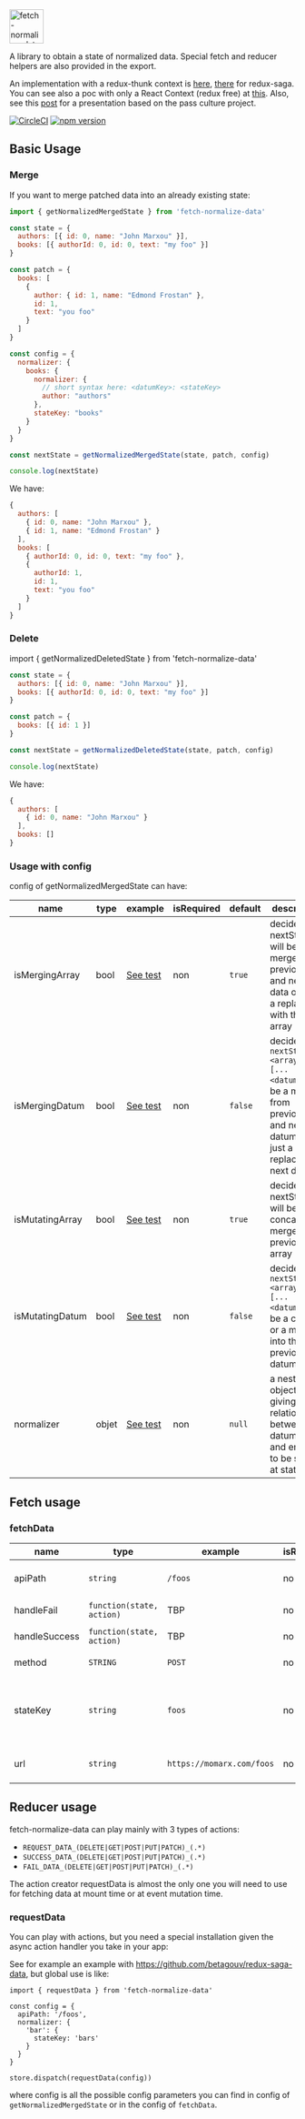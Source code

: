 <img alt="fetch-normalize-data logo" src="https://raw.githubusercontent.com/betagouv/fetch-normalize-data/master/icon.png" height=60/>

A library to obtain a state of normalized data. Special fetch and reducer helpers are also provided in the export.

An implementation with a redux-thunk context is [here](https://github.com/betagouv/redux-thunk-data), [there](https://github.com/betagouv/redux-thunk-data) for redux-saga. You can see also a poc with only a React Context (redux free) at [this](https://github.com/betagouv/react-hook-data). Also, see this [post](https://medium.com/pass-culture/2-an-open-source-app-94d9de8d6eee) for a presentation based on the pass culture project.

[![CircleCI](https://circleci.com/gh/betagouv/fetch-normalize-data/tree/master.svg?style=svg)](https://circleci.com/gh/betagouv/fetch-normalize-data/tree/master)
[![npm version](https://img.shields.io/npm/v/fetch-normalize-data.svg?style=flat-square)](https://npmjs.org/package/fetch-normalize-data)

## Basic Usage

### Merge
If you want to merge patched data into an already existing state:

```javascript
import { getNormalizedMergedState } from 'fetch-normalize-data'

const state = {
  authors: [{ id: 0, name: "John Marxou" }],
  books: [{ authorId: 0, id: 0, text: "my foo" }]
}

const patch = {
  books: [
    {
      author: { id: 1, name: "Edmond Frostan" },
      id: 1,
      text: "you foo"
    }
  ]
}

const config = {
  normalizer: {
    books: {
      normalizer: {
        // short syntax here: <datumKey>: <stateKey>
        author: "authors"
      },
      stateKey: "books"
    }
  }
}

const nextState = getNormalizedMergedState(state, patch, config)

console.log(nextState)
```

We have:

```javascript
{
  authors: [
    { id: 0, name: "John Marxou" },
    { id: 1, name: "Edmond Frostan" }
  ],
  books: [
    { authorId: 0, id: 0, text: "my foo" },
    {
      authorId: 1,
      id: 1,
      text: "you foo"
    }
  ]
}
```

### Delete
import { getNormalizedDeletedState } from 'fetch-normalize-data'

```javascript
const state = {
  authors: [{ id: 0, name: "John Marxou" }],
  books: [{ authorId: 0, id: 0, text: "my foo" }]
}

const patch = {
  books: [{ id: 1 }]
}

const nextState = getNormalizedDeletedState(state, patch, config)

console.log(nextState)
```

We have:

```javascript
{
  authors: [
    { id: 0, name: "John Marxou" }
  ],
  books: []
}
```

### Usage with config

config of getNormalizedMergedState can have:

| name | type | example | isRequired | default | description |
| -- | -- | -- | -- | -- | -- |
| isMergingArray | bool | [See test](https://github.com/betagouv/fetch-normalize-data/blob/887323e6146d5eec40203b4f4b692bfcb65a4cd9/src/tests/getNormalizedMergedState.spec.js#L92) | non | `true` | decide if nextState.<arrayName> will be a merge of previous and next data or just a replace with the new array |
| isMergingDatum | bool | [See test](https://github.com/betagouv/fetch-normalize-data/blob/master/src/tests/getNormalizedMergedState.spec.js#L145) | non | `false` | decide if `nextState.<arrayName>[...<datum>]` will be a merge from previous and next datum or just a replace with next datum |
| isMutatingArray | bool | [See test](https://github.com/betagouv/fetch-normalize-data/blob/master/src/tests/getNormalizedMergedState.spec.js#L117) | non | `true` | decide if nextState.<arrayName> will be a concat or a merge from previous array |
| isMutatingDatum | bool | [See test](https://github.com/betagouv/fetch-normalize-data/blob/master/src/tests/getNormalizedMergedState.spec.js#L183) | non | `false` | decide if `nextState.<arrayName>[...<datum>]` will be a clone or a merge into the previous datum |
| normalizer | objet | [See test](https://github.com/betagouv/fetch-normalize-data/blob/master/src/tests/getNormalizedMergedState.spec.js#L280) | non | `null` | a nested object giving relationships between datumKeys and entities to be store at stateKeys |

## Fetch usage

### fetchData

| name | type | example | isRequired | default | description |
| -- | -- | -- | -- | -- | -- |
| apiPath | `string` | `/foos` | no | `undefined` | apiPath will be join with rootUrl to build the request url |
| handleFail | `function(state, action)` | TBP | no | `undefined` | callback called if request has failed |
| handleSuccess | `function(state, action)` | TBP | no | `undefined` | callback called if request is a success |
| method | `STRING` | `POST` | no | 'GET' | http method for the request |
| stateKey | `string` | `foos` | no | `<computed from apiPath or url>` | key into the `store.getState().data.<stateKey>` where normalized merged or deleted data will be applied |
| url | `string` | `https://momarx.com/foos` | no | `undefined` | total url of the request that will be used if apiPath is not used |

## Reducer usage

fetch-normalize-data can play mainly with 3 types of actions:
  - `REQUEST_DATA_(DELETE|GET|POST|PUT|PATCH)_(.*)`
  - `SUCCESS_DATA_(DELETE|GET|POST|PUT|PATCH)_(.*)`
  - `FAIL_DATA_(DELETE|GET|POST|PUT|PATCH)_(.*)`

The action creator requestData is almost the only one you will need
to use for fetching data at mount time or at event mutation time.

### requestData

You can play with actions, but you need a special installation given the async action handler you take in your app:

See for example an example with https://github.com/betagouv/redux-saga-data, but global use is like:

```
import { requestData } from 'fetch-normalize-data'

const config = {
  apiPath: '/foos',
  normalizer: {
    'bar': {
      stateKey: 'bars'
    }
  }
}

store.dispatch(requestData(config))
```

where config is all the possible config parameters you can find in
config of `getNormalizedMergedState` or in the config of `fetchData`.
